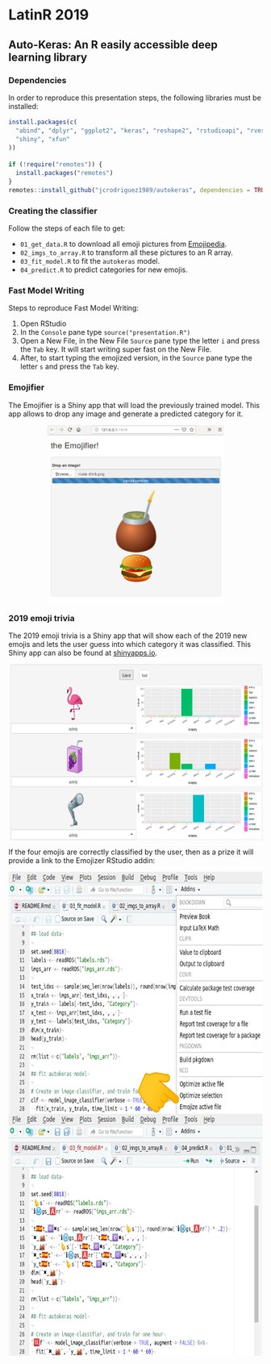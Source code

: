 
# LatinR 2019

## Auto-Keras: An R easily accessible deep learning library

### Dependencies

In order to reproduce this presentation steps, the following libraries
must be installed:

``` r
install.packages(c(
  "abind", "dplyr", "ggplot2", "keras", "reshape2", "rstudioapi", "rvest",
  "shiny", "xfun"
))

if (!require("remotes")) {
  install.packages("remotes")
}
remotes::install_github("jcrodriguez1989/autokeras", dependencies = TRUE)
```

### Creating the classifier

Follow the steps of each file to get:

  - `01_get_data.R` to download all emoji pictures from
    [Emojipedia](https://emojipedia.org/).
  - `02_imgs_to_array.R` to transform all these pictures to an R array.
  - `03_fit_model.R` to fit the `autokeras` model.
  - `04_predict.R` to predict categories for new emojis.

### Fast Model Writing

Steps to reproduce Fast Model Writing:

1)  Open RStudio
2)  In the `Console` pane type `source("presentation.R")`
3)  Open a New File, in the New File `Source` pane type the letter `i`
    and press the `Tab` key. It will start writing super fast on the New
    File.
4)  After, to start typing the emojized version, in the `Source` pane
    type the letter `s` and press the `Tab` key.

### Emojifier

The Emojifier is a Shiny app that will load the previously trained
model. This app allows to drop any image and generate a predicted
category for
it.

<img src="imgs/emojifier.png" width="350px" height="350px" style="display: block; margin: auto;" />

### 2019 emoji trivia

The 2019 emoji trivia is a Shiny app that will show each of the 2019 new
emojis and lets the user guess into which category it was classified.
This Shiny app can also be found at
[shinyapps.io](https://jcrodriguez.shinyapps.io/Emojifier/).

<img src="imgs/trivia.png" width="700px" height="350px" style="display: block; margin: auto;" />

If the four emojis are correctly classified by the user, then as a prize
it will provide a link to the Emojizer RStudio
addin:

<img src="imgs/emojizer_1.png" width="730px" height="480px" style="display: block; margin: auto;" /><img src="imgs/emojizer_2.png" width="730px" height="480px" style="display: block; margin: auto;" />
